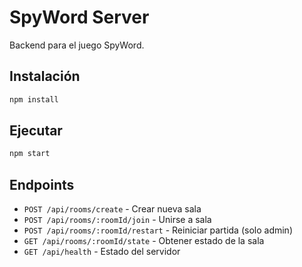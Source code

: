 # SpyWord Server

Backend para el juego SpyWord.

## Instalación

```bash
npm install
```

## Ejecutar

```bash
npm start
```

## Endpoints

- `POST /api/rooms/create` - Crear nueva sala
- `POST /api/rooms/:roomId/join` - Unirse a sala
- `POST /api/rooms/:roomId/restart` - Reiniciar partida (solo admin)
- `GET /api/rooms/:roomId/state` - Obtener estado de la sala
- `GET /api/health` - Estado del servidor
